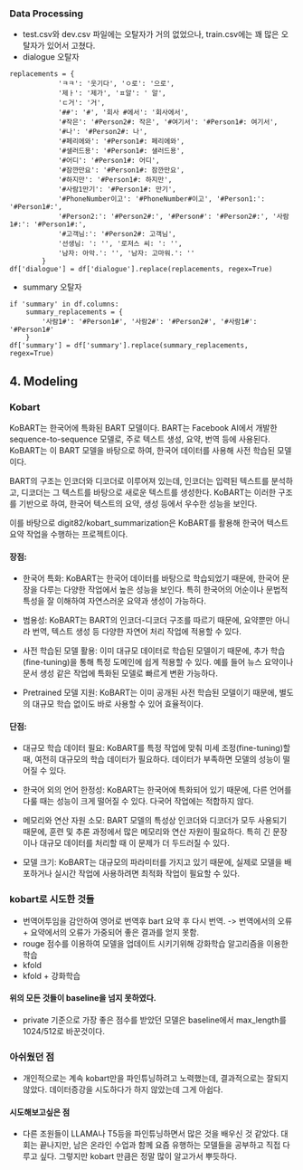 ### Data Processing

- test.csv와 dev.csv 파일에는 오탈자가 거의 없었으나, train.csv에는 꽤 많은 오탈자가 있어서 고쳤다.
- dialogue 오탈자
```
replacements = {
            'ㅋㅋ': '웃기다', 'ㅇ로': '으로', 
            '제ㅏ': '제가', 'ㅍ알': ' 알', 
            'ㄷ거': '거',
            '##': '#', '회사 #에서': '회사에서',
            '#작은': '#Person2#: 작은', '#여기서': '#Person1#: 여기서', 
            '#나': '#Person2#: 나',
            '#페리에와': '#Person1#: 페리에와', 
            '#샐러드용': '#Person1#: 샐러드용',
            '#어디': '#Person1#: 어디', 
            '#잠깐만요': '#Person1#: 잠깐만요',
            '#하지만': '#Person1#: 하지만', 
            '#사람1만기': '#Person1#: 만기',
            '#PhoneNumber이고': '#PhoneNumber#이고', '#Person1:': '#Person1#:',
            '#Person2:': '#Person2#:', '#Person#': '#Person2#:', '사람1#:': '#Person1#:',
            '#고객님:': '#Person2#: 고객님', 
            '선생님: ': '', '로저스 씨: ': '',
            '남자: 아악.': '', '남자: 고마워.': ''
        }
df['dialogue'] = df['dialogue'].replace(replacements, regex=True)
```
- summary 오탈자
```
if 'summary' in df.columns:
    summary_replacements = {
        '사람1#': '#Person1#', '사람2#': '#Person2#', '#사람1#': '#Person1#'
    }
df['summary'] = df['summary'].replace(summary_replacements, regex=True)
```

## 4. Modeling

### Kobart
KoBART는 한국어에 특화된 BART 모델이다. BART는 Facebook AI에서 개발한 sequence-to-sequence 모델로, 주로 텍스트 생성, 요약, 번역 등에 사용된다. KoBART는 이 BART 모델을 바탕으로 하여, 한국어 데이터를 사용해 사전 학습된 모델이다.

BART의 구조는 인코더와 디코더로 이루어져 있는데, 인코더는 입력된 텍스트를 분석하고, 디코더는 그 텍스트를 바탕으로 새로운 텍스트를 생성한다. KoBART는 이러한 구조를 기반으로 하여, 한국어 텍스트의 요약, 생성 등에서 우수한 성능을 보인다.

이를 바탕으로 digit82/kobart_summarization은 KoBART를 활용해 한국어 텍스트 요약 작업을 수행하는 프로젝트이다. 

#### 장점:
- 한국어 특화: KoBART는 한국어 데이터를 바탕으로 학습되었기 때문에, 한국어 문장을 다루는 다양한 작업에서 높은 성능을 보인다. 특히 한국어의 어순이나 문법적 특성을 잘 이해하여 자연스러운 요약과 생성이 가능하다.

- 범용성: KoBART는 BART의 인코더-디코더 구조를 따르기 때문에, 요약뿐만 아니라 번역, 텍스트 생성 등 다양한 자연어 처리 작업에 적용할 수 있다.

- 사전 학습된 모델 활용: 이미 대규모 데이터로 학습된 모델이기 때문에, 추가 학습(fine-tuning)을 통해 특정 도메인에 쉽게 적용할 수 있다. 예를 들어 뉴스 요약이나 문서 생성 같은 작업에 특화된 모델로 빠르게 변환 가능하다.

- Pretrained 모델 지원: KoBART는 이미 공개된 사전 학습된 모델이기 때문에, 별도의 대규모 학습 없이도 바로 사용할 수 있어 효율적이다.

#### 단점:
- 대규모 학습 데이터 필요: KoBART를 특정 작업에 맞춰 미세 조정(fine-tuning)할 때, 여전히 대규모의 학습 데이터가 필요하다. 데이터가 부족하면 모델의 성능이 떨어질 수 있다.

- 한국어 외의 언어 한정성: KoBART는 한국어에 특화되어 있기 때문에, 다른 언어를 다룰 때는 성능이 크게 떨어질 수 있다. 다국어 작업에는 적합하지 않다.

- 메모리와 연산 자원 소모: BART 모델의 특성상 인코더와 디코더가 모두 사용되기 때문에, 훈련 및 추론 과정에서 많은 메모리와 연산 자원이 필요하다. 특히 긴 문장이나 대규모 데이터를 처리할 때 이 문제가 더 두드러질 수 있다.

- 모델 크기: KoBART는 대규모의 파라미터를 가지고 있기 때문에, 실제로 모델을 배포하거나 실시간 작업에 사용하려면 최적화 작업이 필요할 수 있다.

### kobart로 시도한 것들
- 번역어투임을 감안하여 영어로 번역후 bart 요약 후 다시 번역. -> 번역에서의 오류 + 요약에서의 오류가 가중되어 좋은 결과를 얻지 못함. 
- rouge 점수를 이용하여 모델을 업데이트 시키기위해 강화학습 알고리즘을 이용한 학습 
- kfold
- kfold + 강화학습

#### 위의 모든 것들이 baseline을 넘지 못하였다. 
- private 기준으로 가장 좋은 점수를 받았던 모델은 baseline에서 max_length를 1024/512로 바꾼것이다.

### 아쉬웠던 점
- 개인적으로는 계속 kobart만을 파인튜닝하려고 노력했는데, 결과적으로는 잘되지 않았다. 데이터증강을 시도하다가 하지 않았는데 그게 아쉽다. 

#### 시도해보고싶은 점
- 다른 조원들이 LLAMA나 T5등을 파인튜닝하면서 많은 것을 배우신 것 같았다. 대회는 끝나지만, 남은 온라인 수업과 함께 요즘 유행하는 모델들을 공부하고 직접 다루고 싶다. 그렇지만 kobart 만큼은 정말 많이 알고가서 뿌듯하다.